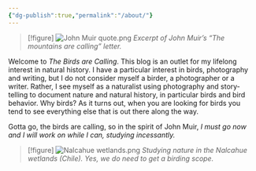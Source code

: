 ```yaml
---
{"dg-publish":true,"permalink":"/about/"}
---
```


> [!figure] 
> ![John Muir quote.png](/img/user/images/John%20Muir%20quote.png)
> _Excerpt of John Muir’s “The mountains are calling” letter._


Welcome to _The Birds are Calling_. This blog is an outlet for my lifelong interest in natural history. I have a particular interest in birds, photography and writing, but I do not consider myself a birder, a photographer or a writer. Rather, I see myself as a naturalist using photography and story-telling to document nature and natural history, in particular birds and bird behavior. Why birds? As it turns out, when you are looking for birds you tend to see everything else that is out there along the way.

Gotta go, the birds are calling, so in the spirit of John Muir, _I must go now and I will work on while I can, studying incessantly._

> [!figure] 
> ![Nalcahue wetlands.png](/img/user/images/Nalcahue%20wetlands.png)
> _Studying nature in the Nalcahue wetlands (Chile). Yes, we do need to get a birding scope._

